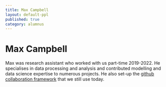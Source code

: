```yaml
---
title: Max Campbell
layout: default-ppl
published: true
category: alumnus
---
```


# Max Campbell

Max was research assistant who worked with us part-time 2019-2022. He specialises in data processing and analysis and contributed modelling and data science expertise to numerous projects. He also set-up the [github collaboration framework](https://github.com/seascape-models/seascape_collaboration) that we still use today. 
